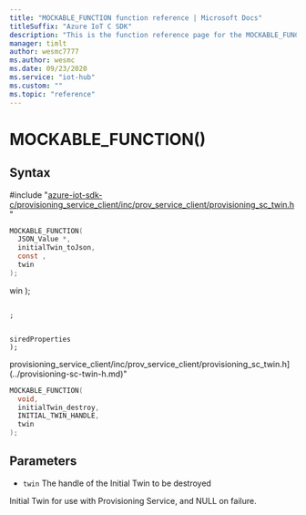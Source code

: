 ```yaml
---                             
title: "MOCKABLE_FUNCTION function reference | Microsoft Docs" 
titleSuffix: "Azure IoT C SDK"            
description: "This is the function reference page for the MOCKABLE_FUNCTION() function in the Azure IoT C SDK. This SDK is used with Azure IoT Hub and Azure IoT Hub Device Provisioning Service"            
manager: timlt                 
author: wesmc7777              
ms.author: wesmc               
ms.date: 09/23/2020                    
ms.service: "iot-hub"             
ms.custom: ""                
ms.topic: "reference"        
---                            
```


# MOCKABLE_FUNCTION()

## Syntax

\#include "[azure-iot-sdk-c/provisioning_service_client/inc/prov_service_client/provisioning_sc_twin.h](../provisioning-sc-twin-h.md)"  
```C
MOCKABLE_FUNCTION(
  JSON_Value *,
  initialTwin_toJson,
  const ,
  twin
);
```

win
);
```

;
```

```

siredProperties
);
```

provisioning_service_client/inc/prov_service_client/provisioning_sc_twin.h](../provisioning-sc-twin-h.md)"  
```C
MOCKABLE_FUNCTION(
  void,
  initialTwin_destroy,
  INITIAL_TWIN_HANDLE,
  twin
);
```

## Parameters
* `twin` The handle of the Initial Twin to be destroyed

Initial Twin for use with Provisioning Service, and NULL on failure.

